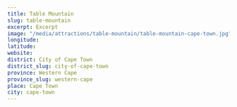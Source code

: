 ```yaml
---
title: Table Mountain
slug: table-mountain
excerpt: Excerpt
image: "/media/attractions/table-mountain/table-mountain-cape-town.jpg"
longitude: 
latitude: 
website: 
district: City of Cape Town
district_slug: city-of-cape-town
province: Western Cape
province_slug: western-cape
place: Cape Town
city: cape-town
---
```

